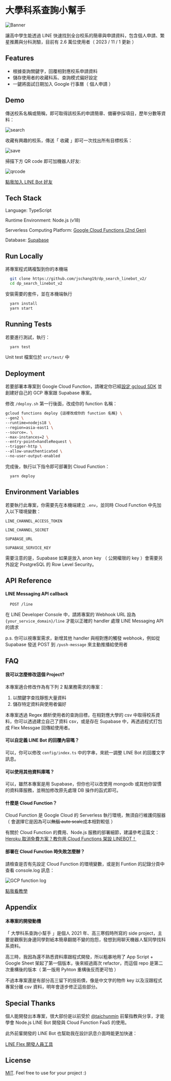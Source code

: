 
# 大學科系查詢小幫手
![Banner](https://i.imgur.com/K6Dw0QB.jpeg)

讓高中學生能透過 LINE 快速找到全台校系的簡章與申請資料，包含個人申請、繁星推薦與分科測驗，目前有 2.6 萬位使用者（ 2023 / 11 / 1 更新 ）


## Features

- 根據查詢關鍵字，回覆相對應校系申請資料
- 儲存使用者的收藏科系、查詢模式偏好設定
- 一鍵將面試日期加入 Google 行事曆（ 個人申請 ）


## Demo
傳送校系名稱或簡稱，即可取得該校系的申請簡章、備審參採項目，歷年分數等資料：

![search](https://i.imgur.com/ZlDZNy5.jpeg)

收藏有興趣的校系，傳送「 收藏 」即可一次找出所有目標校系：

![save](https://i.imgur.com/bDVCCH0.jpeg)

掃描下方 QR code 即可加機器人好友:

![qrcode](https://i.imgur.com/e2I7UAR.jpeg)

[點我加入 LINE Bot 好友](https://lin.ee/KUh346e)


## Tech Stack

Language: TypeScript

Runtime Environment: Node.js (v18)

Serverless Computing Platform: [Google Cloud Functions (2nd Gen)](https://cloud.google.com/functions)

Database: [Supabase](https://supabase.com)
## Run Locally

將專案程式碼複製到你的本機端

```bash
  git clone https://github.com/jschang19/dp_search_linebot_v2/
  cd dp_search_linebot_v2
```

安裝需要的套件，並在本機端執行
```bash
  yarn install
  yarn start
```


## Running Tests
若要進行測試，執行：
```bash
  yarn test
```

Unit test 檔案位於 `src/test/` 中


## Deployment

若要部署本專案到 Google Cloud Function，請確定你已經[設定 gcloud SDK](https://cloud.google.com/sdk/docs/install) 並創建好自己的 GCP 專案跟 Supabase 專案。

修改 `/deploy.sh` 第一行後面，改成你的 function 名稱：

```bash
gcloud functions deploy {這裡改成你的 function 名稱} \
--gen2 \
--runtime=nodejs18 \
--region=asia-east1 \
--source=. \
--max-instances=2 \
--entry-point=handleRequest \
--trigger-http \
--allow-unauthenticated \
--no-user-output-enabled
```

完成後，執行以下指令即可部署到 Cloud Function：

```bash
  yarn deploy
```



## Environment Variables

若要執行此專案，你需要先在本機端建立 `.env`，並同時 Cloud Function 中先加入以下環境變數：

`LINE_CHANNEL_ACCESS_TOKEN`

`LINE_CHANNEL_SECRET`

`SUPABASE_URL`

`SUPABASE_SERVICE_KEY`

需要注意的是，Supabase 如果是放入 anon key （ 公開權限的 key ）會需要另外設定 PostgreSQL 的 Row Level Security。


## API Reference

#### LINE Messaging API callback

```http
  POST /line
```

在 LINE Developer Console 中，請將專案的 Webhook URL 設為 `{your_service_domain}/line` 才能以正確的 handler 處理 LINE Messaging API 的請求

p.s. 你可以視專案需求，新增其他 handler 與相對應的觸發 webhook，例如從 Supabase 發送 POST 到 `/push-message` 來主動推播給使用者


## FAQ

#### 我可以怎麼修改這個 Project?

本專案適合修改作為有下列 2 點業務需求的專案：

1. 以關鍵字查找靜態大量資料
2. 儲存特定資料與使用者偏好

本專案透過 Regex 頗析使用者的查詢目標，在相對應大學的 csv 中取得校系資料，你可以透過建立自己了資料 csv，或是存在 Supabase 中，再透過程式打包成 Flex Messgae 回傳給使用者。

#### 可以自定義 LINE Bot 的回覆內容嗎？
可以，你可以修改 `config/index.ts` 中的字串，來統一調整 LINE Bot 的回覆文字訊息。

#### 可以使用其他資料庫嗎？

可以，雖然本專案是用 Supabase，但你也可以改使用 mongodb 或其他你習慣的資料庫服務，並稍加修改原先處理 DB 操作的函式即可。

#### 什麼是 Cloud Function？

Cloud Function 是 Google Cloud 的 Serverless 執行環境，無須自行維護伺服器（ 會選擇它是因為可以~~無腦 auto scale~~成本相對較低 ）

有關於 Cloud Function 的費用、Node.js 服務的部署細節，建議參考這篇文：
[Heroku 取消免費方案？教你用 Cloud Functions 架設 LINEBOT！](https://taichunmin.idv.tw/blog/2022-09-11-gcp-functions-hosting.html)



#### 部署在 Cloud Function 時失敗怎麼辦？

請檢查是否有先設定 Cloud Function 的環境變數，或是到 Funtion 的記錄分頁中查看 console.log 訊息：

![GCP function log](https://i.imgur.com/OWRHRKC.png)

[點我看教學](https://cloud.google.com/functions/docs/configuring/env-var#setting_runtime_environment_variables)


## Appendix

#### 本專案的開發動機

「 大學科系查詢小幫手 」是個人 2021 年、高三寒假時所寫的 side project，主要是觀察到身邊同學對紙本簡章翻閱不變的抱怨，發想到用聊天機器人幫同學找科系資料。

高三時，我因為還不熟悉資料庫跟程式開發，所以粗暴地用了 App Script + Google Sheet 架起了第一個版本，後來經過兩次 refactor，而這個 repo 是第二次重構後的版本（ 第一版用 Pyhton 重構後反而更可怕 ）

不過本專案還是有部分高三留下的技術債，像是中文字的物件 key 以及沒跟程式專案分離 csv 資料，明年會逐步修正這些部分。


## Special Thanks

個人能開發出本專案，很大部份是以前受於 [@taichunmin](https://github.com/taichunmin) 前輩指教與分享，才能學會 Node.js LINE Bot 開發與 Cloud Function FaaS 的使用。

此外前輩開發的 LINE Bot 也幫助我在設計訊息介面時能更加快速：

[LINE Flex 開發人員工具](https://github.com/taichunmin/gcf-line-devbot)


## License

[MIT](https://choosealicense.com/licenses/mit/). Feel free to use for your project :)

